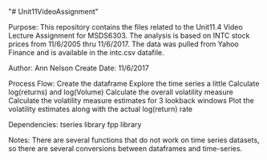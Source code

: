 "# Unit11VideoAssignment" 

Purpose: This repository contains the files related to the Unit11.4 Video Lecture Assignment for MSDS6303.
The analysis is based on INTC stock prices from 11/6/2005 thru 11/6/2017.  The data was pulled from Yahoo Finance and is available in the intc.csv datafile.

Author: Ann Nelson
Create Date: 11/6/2017

Process Flow:
Create the dataframe
Explore the time series a little
Calculate log(returns) and log(Volume)
Calculate the overall volatility measure
Calculate the volatility measure estimates for 3 lookback windows
Plot the volatility estimates along with the actual log(return) rate

Dependencies:
   tseries library
   fpp library
   
Notes:  There are several functions that do not work on time series datasets, so there are several conversions between dataframes and time-series.  
